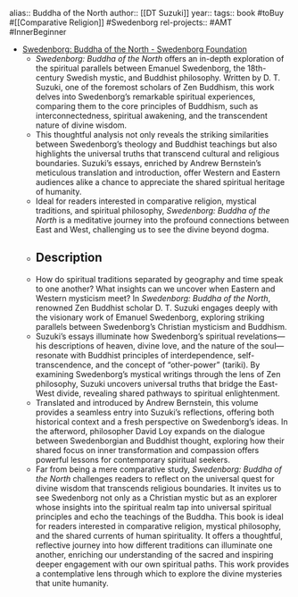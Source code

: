 alias:: Buddha of the North
author:: [[DT Suzuki]] 
year:: 
tags:: book #toBuy #[[Comparative Religion]] #Swedenborg 
rel-projects:: #AMT #InnerBeginner 



- [Swedenborg: Buddha of the North - Swedenborg Foundation](https://swedenborg.com/product/swedenborg-buddha-north/)
	- *Swedenborg: Buddha of the North* offers an in-depth exploration of the spiritual parallels between Emanuel Swedenborg, the 18th-century Swedish mystic, and Buddhist philosophy. Written by D. T. Suzuki, one of the foremost scholars of Zen Buddhism, this work delves into Swedenborg’s remarkable spiritual experiences, comparing them to the core principles of Buddhism, such as interconnectedness, spiritual awakening, and the transcendent nature of divine wisdom.
	- This thoughtful analysis not only reveals the striking similarities between Swedenborg’s theology and Buddhist teachings but also highlights the universal truths that transcend cultural and religious boundaries. Suzuki’s essays, enriched by Andrew Bernstein’s meticulous translation and introduction, offer Western and Eastern audiences alike a chance to appreciate the shared spiritual heritage of humanity.
	- Ideal for readers interested in comparative religion, mystical traditions, and spiritual philosophy, *Swedenborg: Buddha of the North* is a meditative journey into the profound connections between East and West, challenging us to see the divine beyond dogma.
	- ## Description
	- How do spiritual traditions separated by geography and time speak to one another? What insights can we uncover when Eastern and Western mysticism meet? In *Swedenborg: Buddha of the North*, renowned Zen Buddhist scholar D. T. Suzuki engages deeply with the visionary work of Emanuel Swedenborg, exploring striking parallels between Swedenborg’s Christian mysticism and Buddhism.
	- Suzuki’s essays illuminate how Swedenborg’s spiritual revelations—his descriptions of heaven, divine love, and the nature of the soul—resonate with Buddhist principles of interdependence, self-transcendence, and the concept of “other-power” (tariki). By examining Swedenborg’s mystical writings through the lens of Zen philosophy, Suzuki uncovers universal truths that bridge the East-West divide, revealing shared pathways to spiritual enlightenment.
	- Translated and introduced by Andrew Bernstein, this volume provides a seamless entry into Suzuki’s reflections, offering both historical context and a fresh perspective on Swedenborg’s ideas. In the afterword, philosopher David Loy expands on the dialogue between Swedenborgian and Buddhist thought, exploring how their shared focus on inner transformation and compassion offers powerful lessons for contemporary spiritual seekers.
	- Far from being a mere comparative study, *Swedenborg: Buddha of the North* challenges readers to reflect on the universal quest for divine wisdom that transcends religious boundaries. It invites us to see Swedenborg not only as a Christian mystic but as an explorer whose insights into the spiritual realm tap into universal spiritual principles and echo the teachings of the Buddha.
	  This book is ideal for readers interested in comparative religion, mystical philosophy, and the shared currents of human spirituality. It offers a thoughtful, reflective journey into how different traditions can illuminate one another, enriching our understanding of the sacred and inspiring deeper engagement with our own spiritual paths. This work provides a contemplative lens through which to explore the divine mysteries that unite humanity.